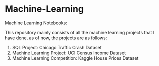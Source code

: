 # Machine-Learning
Machine Learning Notebooks:

This repository mainly consists of all the machine learning projects that I have done, as of now, the projects are as follows:

1. SQL Project: Chicago Traffic Crash Dataset
2. Machine Learning Project: UCI Census Income Dataset
3. Machine Learning Competition: Kaggle House Prices Dataset
